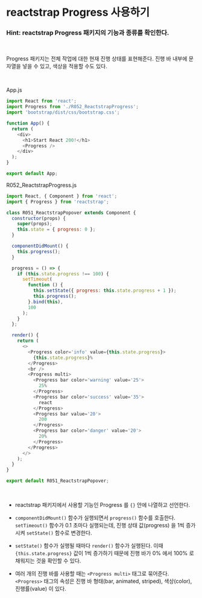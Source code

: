 # reactstrap Progress 사용하기

### Hint: reactstrap Progress 패키지의 기능과 종류를 확인한다.

<br>

Progress 패키지는 전체 작업에 대한 현재 진행 상태를 표현해준다. 진행 바 내부에 문자열을 넣을 수 있고, 색상을 적용할 수도 있다.

<br>

App.js

```js
import React from 'react';
import Progress from './R052_ReactstrapProgress';
import 'bootstrap/dist/css/bootstrap.css';

function App() {
  return (
    <div>
      <h1>Start React 200!</h1>
      <Progress />
    </div>
  );
}

export default App;
```

R052_ReactstrapProgress.js

```js
import React, { Component } from 'react';
import { Progress } from 'reactstrap';

class R051_ReactstrapPopover extends Component {
  constructor(props) {
    super(props);
    this.state = { progress: 0 };
  }

  componentDidMount() {
    this.progress();
  }

  progress = () => {
    if (this.state.progress !== 100) {
      setTimeout(
        function () {
          this.setState({ progress: this.state.progress + 1 });
          this.progress();
        }.bind(this),
        100
      );
    }
  };

  render() {
    return (
      <>
        <Progress color='info' value={this.state.progress}>
          {this.state.progress}%
        </Progress>
        <br />
        <Progress multi>
          <Progress bar color='warning' value='25'>
            25%
          </Progress>
          <Progress bar color='success' value='35'>
            react
          </Progress>
          <Progress bar value='20'>
            200
          </Progress>
          <Progress bar color='danger' value='20'>
            20%
          </Progress>
        </Progress>
      </>
    );
  }
}

export default R051_ReactstrapPopover;
```

<br>

- reactstrap 패키지에서 사용할 기능인 Progress 를 `{}` 안에 나열하고 선언한다.

- `componentDidMount()` 함수가 실행되면서 `progress()` 함수를 호출한다. `setTimeout()` 함수가 0.1 초마다 실행되는데, 진행 상태 값(progress) 을 1씩 증가시켜 `setState()` 함수로 변경한다.

- `setState()` 함수가 실행될 때마다 `render()` 함수가 실행된다. 이때 `{this.state.progress}` 값이 1씩 증가하기 때문에 진행 바가 0% 에서 100% 로 채워지는 것을 확인할 수 있다.

- 여러 개의 진행 바를 사용할 때는 `<Progress multi>` 태그로 묶어준다. `<Progress>` 태그의 속성은 진행 바 형태(bar, animated, striped), 색상(color), 진행률(value) 이 있다.
